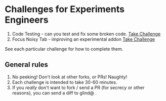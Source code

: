 # Challenges for Experiments Engineers

1.  Code Testing - can you test and fix some broken code.  [Take Challenge](./code-testing/README.md)
2.  Focus Noisy Tab - improving an experimental addon [Take Challenge](./focus-noisy-tab/README.md)

See each particular challenge for how to complete them.

## General rules

1.  No peeking!  Don't look at other forks, or PRs!  Naughty!
2.  Each challenge is intended to take 30-60 minutes.
3.  If you *really* don't want to fork / send a PR (for secrecy or other reasons), you can send a diff to glind@ .





